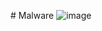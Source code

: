 #   M a l w a r e 
 
 
![image](https://github.com/p-t-4-h/Malware/assets/61159937/37f6b854-8b39-4d4f-9993-8244e78d9327)
